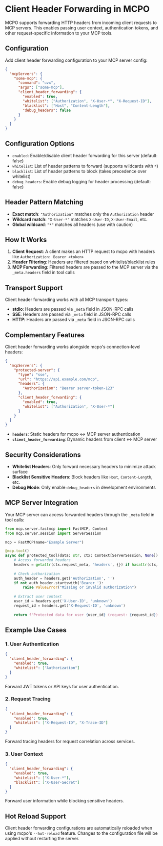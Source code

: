 # Client Header Forwarding in MCPO

MCPO supports forwarding HTTP headers from incoming client requests to MCP servers. This enables passing user context, authentication tokens, and other request-specific information to your MCP tools.

## Configuration

Add client header forwarding configuration to your MCP server config:

```json
{
  "mcpServers": {
    "some-mcp": {
      "command": "uvx",
      "args": ["some-mcp"],
      "client_header_forwarding": {
        "enabled": true,
        "whitelist": ["Authorization", "X-User-*", "X-Request-ID"],
        "blacklist": ["Host", "Content-Length"],
        "debug_headers": false
      }
    }
  }
}
```

## Configuration Options

- `enabled`: Enable/disable client header forwarding for this server (default: false)
- `whitelist`: List of header patterns to forward (supports wildcards with `*`)
- `blacklist`: List of header patterns to block (takes precedence over whitelist)
- `debug_headers`: Enable debug logging for header processing (default: false)

## Header Pattern Matching

- **Exact match**: `"Authorization"` matches only the `Authorization` header
- **Wildcard match**: `"X-User-*"` matches `X-User-ID`, `X-User-Email`, etc.
- **Global wildcard**: `"*"` matches all headers (use with caution)

## How It Works

1. **Client Request**: A client makes an HTTP request to mcpo with headers like `Authorization: Bearer <token>`
2. **Header Filtering**: Headers are filtered based on whitelist/blacklist rules
3. **MCP Forwarding**: Filtered headers are passed to the MCP server via the `_meta.headers` field in tool calls

## Transport Support

Client header forwarding works with all MCP transport types:
- **stdio**: Headers are passed via `_meta` field in JSON-RPC calls
- **SSE**: Headers are passed via `_meta` field in JSON-RPC calls  
- **HTTP**: Headers are passed via `_meta` field in JSON-RPC calls

## Complementary Features

Client header forwarding works alongside mcpo's connection-level headers:

```json
{
  "mcpServers": {
    "protected-server": {
      "type": "sse",
      "url": "https://api.example.com/mcp",
      "headers": {
        "Authorization": "Bearer server-token-123"
      },
      "client_header_forwarding": {
        "enabled": true,
        "whitelist": ["Authorization", "X-User-*"]
      }
    }
  }
}
```

- **`headers`**: Static headers for mcpo ↔ MCP server authentication
- **`client_header_forwarding`**: Dynamic headers from client ↔ MCP server

## Security Considerations

- **Whitelist Headers**: Only forward necessary headers to minimize attack surface
- **Blacklist Sensitive Headers**: Block headers like `Host`, `Content-Length`, etc.
- **Debug Mode**: Only enable `debug_headers` in development environments

## MCP Server Integration

Your MCP server can access forwarded headers through the `_meta` field in tool calls:

```python
from mcp.server.fastmcp import FastMCP, Context
from mcp.server.session import ServerSession

mcp = FastMCP(name="Example Server")

@mcp.tool()
async def protected_tool(data: str, ctx: Context[ServerSession, None]) -> str:
    # Access forwarded headers
    headers = getattr(ctx.request_meta, 'headers', {}) if hasattr(ctx, 'request_meta') else {}
    
    # Check authorization
    auth_header = headers.get('Authorization', '')
    if not auth_header.startswith('Bearer '):
        raise ValueError("Missing or invalid authorization")
    
    # Extract user context
    user_id = headers.get('X-User-ID', 'unknown')
    request_id = headers.get('X-Request-ID', 'unknown')
    
    return f"Protected data for user {user_id} (request: {request_id}): {data}"
```

## Example Use Cases

### 1. User Authentication
```json
{
  "client_header_forwarding": {
    "enabled": true,
    "whitelist": ["Authorization"]
  }
}
```

Forward JWT tokens or API keys for user authentication.

### 2. Request Tracing
```json
{
  "client_header_forwarding": {
    "enabled": true,
    "whitelist": ["X-Request-ID", "X-Trace-ID"]
  }
}
```

Forward tracing headers for request correlation across services.

### 3. User Context
```json
{
  "client_header_forwarding": {
    "enabled": true,
    "whitelist": ["X-User-*"],
    "blacklist": ["X-User-Secret"]
  }
}
```

Forward user information while blocking sensitive headers.

## Hot Reload Support

Client header forwarding configurations are automatically reloaded when using mcpo's `--hot-reload` feature. Changes to the configuration file will be applied without restarting the server.
